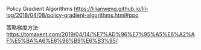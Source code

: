 
Policy Gradient Algorithms
https://lilianweng.github.io/lil-log/2018/04/08/policy-gradient-algorithms.html#ppo

策略梯度方法: https://tomaxent.com/2019/04/14/%E7%AD%96%E7%95%A5%E6%A2%AF%E5%BA%A6%E6%96%B9%E6%B3%95/

